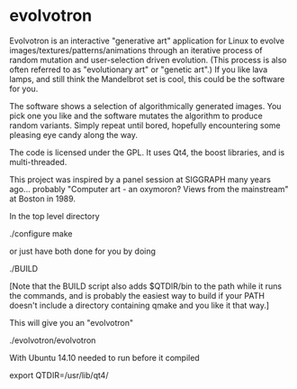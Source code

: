 # evolvotron

Evolvotron is an interactive "generative art" application for Linux to evolve images/textures/patterns/animations through an iterative process of random mutation and user-selection driven evolution. (This process is also often referred to as "evolutionary art" or "genetic art".) If you like lava lamps, and still think the Mandelbrot set is cool, this could be the software for you. 

The software shows a selection of algorithmically generated images. You pick one you like and the software mutates the algorithm to produce random variants. Simply repeat until bored, hopefully encountering some pleasing eye candy along the way.

The code is licensed under the GPL. It uses Qt4, the boost libraries, and is multi-threaded.

This project was inspired by a panel session at SIGGRAPH many years ago... probably "Computer art - an oxymoron? Views from the mainstream" at Boston in 1989. 

In the top level directory

  ./configure
  make

or just have both done for you by doing

  ./BUILD

[Note that the BUILD script also adds $QTDIR/bin to the path while it runs the 
commands, and is probably the easiest way to build if your PATH doesn't 
include a directory containing qmake and you like it that way.]

This will give you an "evolvotron" 

   ./evolvotron/evolvotron

With Ubuntu 14.10 needed to run before it compiled

export QTDIR=/usr/lib/qt4/
